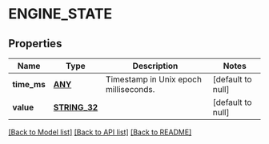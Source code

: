 # ENGINE_STATE

## Properties
Name | Type | Description | Notes
------------ | ------------- | ------------- | -------------
**time_ms** | [**ANY**](ANY.md) | Timestamp in Unix epoch milliseconds. | [default to null]
**value** | [**STRING_32**](STRING_32.md) |  | [default to null]

[[Back to Model list]](../README.md#documentation-for-models) [[Back to API list]](../README.md#documentation-for-api-endpoints) [[Back to README]](../README.md)


